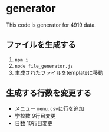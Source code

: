 # generator
This code is generator for  4919 data.

## ファイルを生成する
1. `npm i`
2. `node file_generator.js`
3. 生成されたファイルをtemplateに移動

## 生成する行数を変更する
- メニュー `menu.csv`に行を追加
- 学校数 9行目変更
- 日数 10行目変更